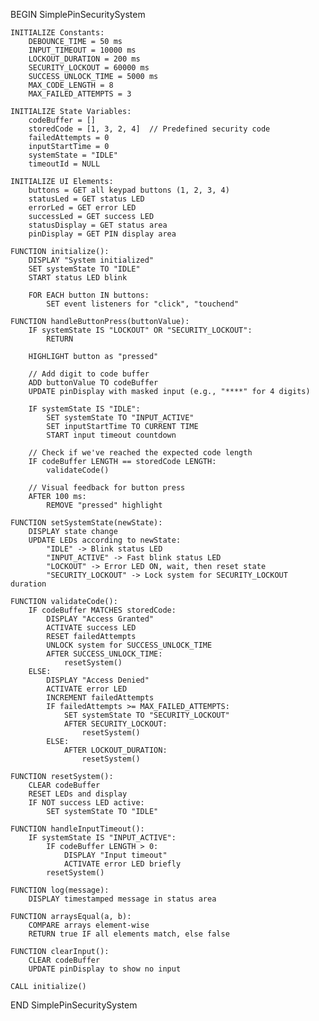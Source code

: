 BEGIN SimplePinSecuritySystem

    INITIALIZE Constants:
        DEBOUNCE_TIME = 50 ms
        INPUT_TIMEOUT = 10000 ms
        LOCKOUT_DURATION = 200 ms
        SECURITY_LOCKOUT = 60000 ms
        SUCCESS_UNLOCK_TIME = 5000 ms
        MAX_CODE_LENGTH = 8
        MAX_FAILED_ATTEMPTS = 3

    INITIALIZE State Variables:
        codeBuffer = []
        storedCode = [1, 3, 2, 4]  // Predefined security code
        failedAttempts = 0
        inputStartTime = 0
        systemState = "IDLE"
        timeoutId = NULL

    INITIALIZE UI Elements:
        buttons = GET all keypad buttons (1, 2, 3, 4)
        statusLed = GET status LED
        errorLed = GET error LED
        successLed = GET success LED
        statusDisplay = GET status area
        pinDisplay = GET PIN display area

    FUNCTION initialize():
        DISPLAY "System initialized"
        SET systemState TO "IDLE"
        START status LED blink

        FOR EACH button IN buttons:
            SET event listeners for "click", "touchend"

    FUNCTION handleButtonPress(buttonValue):
        IF systemState IS "LOCKOUT" OR "SECURITY_LOCKOUT":
            RETURN

        HIGHLIGHT button as "pressed"
        
        // Add digit to code buffer
        ADD buttonValue TO codeBuffer
        UPDATE pinDisplay with masked input (e.g., "****" for 4 digits)
        
        IF systemState IS "IDLE":
            SET systemState TO "INPUT_ACTIVE"
            SET inputStartTime TO CURRENT TIME
            START input timeout countdown
        
        // Check if we've reached the expected code length
        IF codeBuffer LENGTH == storedCode LENGTH:
            validateCode()
        
        // Visual feedback for button press
        AFTER 100 ms:
            REMOVE "pressed" highlight

    FUNCTION setSystemState(newState):
        DISPLAY state change
        UPDATE LEDs according to newState:
            "IDLE" -> Blink status LED
            "INPUT_ACTIVE" -> Fast blink status LED
            "LOCKOUT" -> Error LED ON, wait, then reset state
            "SECURITY_LOCKOUT" -> Lock system for SECURITY_LOCKOUT duration

    FUNCTION validateCode():
        IF codeBuffer MATCHES storedCode:
            DISPLAY "Access Granted"
            ACTIVATE success LED
            RESET failedAttempts
            UNLOCK system for SUCCESS_UNLOCK_TIME
            AFTER SUCCESS_UNLOCK_TIME:
                resetSystem()
        ELSE:
            DISPLAY "Access Denied"
            ACTIVATE error LED
            INCREMENT failedAttempts
            IF failedAttempts >= MAX_FAILED_ATTEMPTS:
                SET systemState TO "SECURITY_LOCKOUT"
                AFTER SECURITY_LOCKOUT:
                    resetSystem()
            ELSE:
                AFTER LOCKOUT_DURATION:
                    resetSystem()

    FUNCTION resetSystem():
        CLEAR codeBuffer
        RESET LEDs and display
        IF NOT success LED active:
            SET systemState TO "IDLE"

    FUNCTION handleInputTimeout():
        IF systemState IS "INPUT_ACTIVE":
            IF codeBuffer LENGTH > 0:
                DISPLAY "Input timeout"
                ACTIVATE error LED briefly
            resetSystem()

    FUNCTION log(message):
        DISPLAY timestamped message in status area

    FUNCTION arraysEqual(a, b):
        COMPARE arrays element-wise
        RETURN true IF all elements match, else false

    FUNCTION clearInput():
        CLEAR codeBuffer
        UPDATE pinDisplay to show no input

    CALL initialize()

END SimplePinSecuritySystem